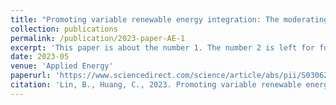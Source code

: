 ```yaml
---
title: "Promoting variable renewable energy integration: The moderating effect of digitalization"
collection: publications
permalink: /publication/2023-paper-AE-1
excerpt: 'This paper is about the number 1. The number 2 is left for future work.'
date: 2023-05
venue: 'Applied Energy'
paperurl: 'https://www.sciencedirect.com/science/article/abs/pii/S0306261923002556'
citation: 'Lin, B., Huang, C., 2023. Promoting variable renewable energy integration: The moderating effect of digitalization. Appl. Energy 337, 120891. https://doi.org/https://doi.org/10.1016/j.apenergy.2023.120891'
---
```


